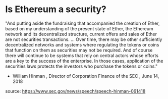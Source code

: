 # Is Ethereum a security?
"And putting aside the fundraising that accompanied the creation of Ether, based on my understanding of the present state of Ether, the Ethereum network and its decentralized structure, current offers and sales of Ether are not securities transactions. ... Over time, there may be other sufficiently decentralized networks and systems where regulating the tokens or coins that function on them as securities may not be required. And of course there will continue to be systems that rely on central actors whose efforts are a key to the success of the enterprise. In those cases, application of the securities laws protects the investors who purchase the tokens or coins." 
- William Hinman ,    Director of Corporation Finance of the SEC   ,   June 14, 2018

source: https://www.sec.gov/news/speech/speech-hinman-061418
